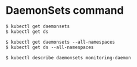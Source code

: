 # DaemonSets command



```
$ kubectl get daemonsets
$ kubectl get ds
```



```
$ kubectl get daemonsets --all-namespaces
$ kubectl get ds --all-namespaces
```



```
$ kubectl describe daemonsets monitoring-daemon
```

